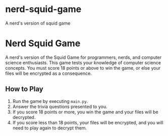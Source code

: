 # nerd-squid-game
A nerd's version of squid game
# Nerd Squid Game

A nerd's version of the Squid Game for programmers, nerds, and computer science enthusiasts. This game tests your knowledge of computer science concepts. You must score 18 points or above to win the game, or else your files will be encrypted as a consequence.

## How to Play

1. Run the game by executing `main.py`.
2. Answer the trivia questions presented to you.
3. If you score 18 points or more, you win the game and your files will be decrypted.
4. If you score less than 18 points, your files will be encrypted, and you will need to play again to decrypt them.